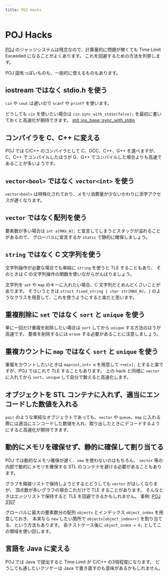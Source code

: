 ```yaml
---
title: POJ Hacks
---
```


# POJ Hacks
[POJ](http://poj.org) のジャッジシステムは残念なので、計算量的に問題が無くても Time Limit Exceeded になることがよくあります。
これを回避するための方法を列挙します。

POJ 固有っぽいものも、一般的に使えるものもあります。

## iostream ではなく stdio.h を使う
`cin` や `cout` は遅いので `scanf` や `printf` を使います。

どうしても `cin` を使いたい場合は `cin.sync_with_stdio(false);` を最初に書いておくと高速化が期待できます。
[std::ios_base::sync_with_stdio](http://www.cplusplus.com/reference/ios/ios_base/sync_with_stdio/)

## コンパイラを C、C++ に変える
POJ では C/C++ のコンパイラとして C、GCC、C++、G++ を選べますが、C、C++ でコンパイルしたほうが G、G++ でコンパイルした場合よりも高速であることが多いようです。

## `vector<bool>` ではなく `vector<int>` を使う
`vector<bool>` は特殊化されており、メモリ消費量が少ないかわりに添字アクセスが遅くなります。

## `vector` ではなく配列を使う
要素数が多い場合は `int a[MAX_N];` と宣言してしまうとスタックが溢れることがあるので、
グローバルに宣言するか `static` で静的に確保しましょう。

## `string` ではなく C 文字列を使う
文字列操作が必要な場合でも単純に `string` を使うと TLE することもあり、
そのときは C の文字列操作の関数を使いながらがんばりましょう。

文字列を `set` や `map` のキーに入れたい場合、C 文字列だとめんどくさいことがあります。
そういうときは `struct fixed_string { char str[MAX_N]; }` のようなクラスを用意して、これを使うようにすると楽だと思います。

## 重複削除に `set` ではなく `sort` と `unique` を使う
単に一回だけ重複を削除したい場合は `sort` してから `unique` する方法のほうが高速です。
要素を削除するには `erase` する必要があることに注意しましょう。

## 重複カウントに `map` ではなく `sort` と `unique` を使う
重複をカウントしたいときは `map<int,int> m` を用意して `++m[x];` とすると楽ですが、POJ ではこれで TLE することもあります。
上の hack と同様に `vector` に入れてから `sort`、`unique` して自分で数えると高速化します。

## オブジェクトを STL コンテナに入れず、適当にエンコードした数値を入れる
`pair` のような単純なオブジェクトであっても、`vector` や `queue`、`map` に入れる際には適当にエンコードした数値を入れ、取り出したときにデコードするようにすると高速化が期待できます。

## 動的にメモリを確保せず、静的に確保して割り当てる
POJ では動的なメモリ確保が遅く、`new` を使わないのはもちろん、
`vector` 等の内部で動的にメモリを確保する STL のコンテナを避ける必要があることもあります。

グラフを隣接リストで保持しようとするとどうしても `vector` がほしくなりまが、
頂点数が多いグラフの場合これだけで TLE することがあります。
そんなときはエッジリストで保持すると TLE を回避できるかもしれません。
事例: [POJ 3107](http://eagletmt.github.io/contests/blog/poj-3107/)

グローバルに最大の要素数分の配列 `objects` とインデックス `object_index` を用意しておき、
本来なら `new` したい箇所で `objects[object_index++]` を割り当てる、という方法もあります。
各テストケース後に `object_index = 0;` としてこの領域を使い回します。

## 言語を Java に変える
POJ では Java で提出すると Time Limit が C/C++ の3倍程度になります。
どうしても通したいクソゲーは Java で書き直すのも意味があるかもしれません。
